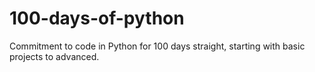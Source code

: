 # 100-days-of-python
Commitment to code in Python for 100 days straight, starting with basic projects to advanced. 
